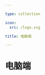 ```yaml
---

type: collection

icon:
  src: /logo.svg

title: 电脑端

---
```


# 电脑端

<ShowBreadcrumb />

<ShowResources />
